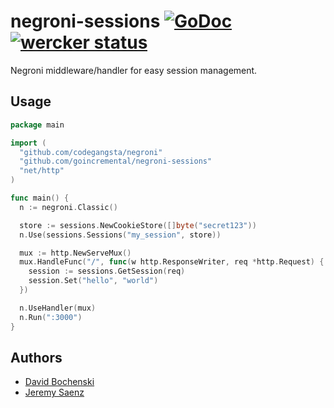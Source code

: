 # negroni-sessions [![GoDoc](https://godoc.org/github.com/GoIncremental/negroni-sessions?status.svg)](http://godoc.org/github.com/GoIncremental/negroni-sessions) [![wercker status](https://app.wercker.com/status/988ab53fd546cb198ee5c4c530e0126b/s "wercker status")](https://app.wercker.com/project/bykey/988ab53fd546cb198ee5c4c530e0126b)
Negroni middleware/handler for easy session management.

## Usage

~~~ go
package main

import (
  "github.com/codegangsta/negroni"
  "github.com/goincremental/negroni-sessions"
  "net/http"
)

func main() {
  n := negroni.Classic()

  store := sessions.NewCookieStore([]byte("secret123"))  
  n.Use(sessions.Sessions("my_session", store))

  mux := http.NewServeMux()
  mux.HandleFunc("/", func(w http.ResponseWriter, req *http.Request) {
    session := sessions.GetSession(req)
    session.Set("hello", "world")
  })

  n.UseHandler(mux)
  n.Run(":3000")
}

~~~

## Authors
* [David Bochenski](http://github.com/goincremental)
* [Jeremy Saenz](http://github.com/codegangsta)
